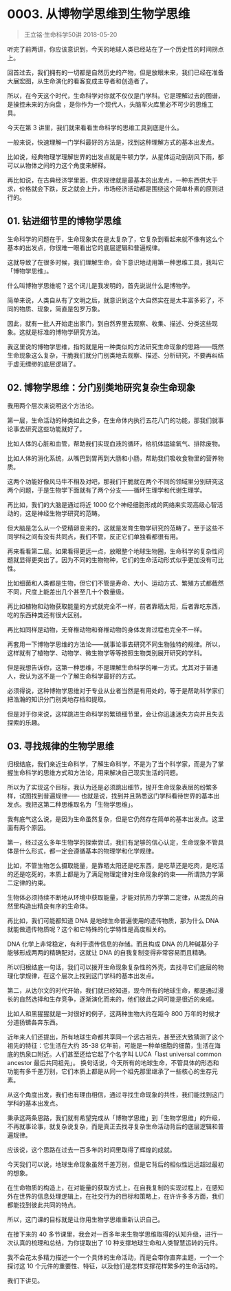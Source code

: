 # 0003. 从博物学思维到生物学思维
> 王立铭·生命科学50讲
2018-05-20

听完了前两讲，你应该意识到，今天的地球人类已经站在了一个历史性的时间拐点上。

回首过去，我们拥有的一切都是自然历史的产物，但是放眼未来，我们已经在准备大展宏图，从生命演化的看客变成主导者和创造者了。

所以，在今天这个时代，生命科学对你就不仅仅是门学科。它是理解过去的图谱，是操控未来的方向盘 ，是你作为一个现代人，头脑军火库里必不可少的思维工具。

今天在第 3 讲里，我们就来看看生命科学的思维工具到底是什么。

一般来说，快速理解一门学科最好的方法是，找到这种理解方式的基本出发点。

比如说，经典物理学理解世界的出发点就是牛顿力学，从星体运动到刮风下雨，都可以从物体之间的力这个角度来解释。

再比如说，在古典经济学里面，供求规律就是最基本的出发点，一种东西供大于求，价格就会下跌，反之就会上升，市场经济活动都是围绕这个简单朴素的原则进行的。

## 01. 钻进细节里的博物学思维

生命科学的问题在于，生命现象实在是太复杂了，它复杂到看起来就不像有这么个基本的出发点，你很难一眼看出它的底层逻辑和普遍规律。

这就导致了在很多时候，我们理解生命，会下意识地动用第一种思维工具，我叫它「博物学思维」。

什么叫博物学思维呢？这个词儿是我发明的，首先说说什么是博物学。

简单来说，人类自从有了文明之后，就意识到这个大自然实在是太丰富多彩了，不同的物质、现象，简直是包罗万象。

因此，就有一批人开始走出家门，到自然界里去观察、收集、描述、分类这些现象。这就是标准的博物学研究方法。

我这里说的博物学思维，指的就是用一种类似的方法研究生命现象的思路——既然生命现象这么复杂，干脆我们就分门别类地去观察、描述、分析研究，不要再纠结于虚无缥缈的底层逻辑了。

## 02. 博物学思维：分门别类地研究复杂生命现象

我用两个层次来说明这个方法论。

第一层，生命活动的种类如此之多，在生命体内执行五花八门的功能，那我们就事论事去研究这些功能就好了。

比如人体的心脏和血管，帮助我们实现血液的循环，给机体运输氧气、排除废物。

比如人体的消化系统，从嘴巴到胃再到大肠和小肠，帮助我们吸收食物里的营养物质。

这两个功能好像风马牛不相及对吧，那我们干脆就在两个不同的领域里分别研究这两个问题，于是生物学下面就有了两个分支——循环生理学和代谢生理学。

再比如，我们的大脑是通过将近 1000 亿个神经细胞形成的网络来实现高级心智活动的，这是神经生物学研究的范畴。

但大脑是怎么从一个受精卵变来的，这就是发育生物学研究的范畴了。至于这些不同学科之间有没有共同点，我们不管，反正它们单独看都很有用。

再来看看第二层。如果看得更远一点，放眼整个地球生物圈，生命科学的复杂性问题就显得更突出了。因为不同的生物物种，它们的生命活动形式似乎更加没有可比性。

比如细菌和人类都是生物，但它们不管是寿命、大小、运动方式、繁殖方式都截然不同，尺度上能差出几个甚至几十个数量级。

再比如植物和动物获取能量的方式就完全不一样，前者靠晒太阳，后者靠吃东西，吃的东西种类还有很大区别。

再比如同样是动物，无脊椎动物和脊椎动物的身体发育过程也完全不一样。

再套用一下博物学思维的方法论——就事论事去研究不同生物独特的规律。所以，这样就有了植物学、动物学、微生物学等等按照生物类别展开研究的学科。

但是我想告诉你，这第一种思维，不是理解生命科学的唯一方式。尤其对于普通人，我认为这不是一个了解生命科学最好的方式。

必须得说，这种博物学思维对于专业从业者当然是有用处的，等于是帮助科学家们把浩瀚的知识分门别类地存档和提取。

但是对于你来说，这样跳进生命科学的繁琐细节里，会让你迅速迷失方向并且失去探索的乐趣。

## 03. 寻找规律的生物学思维

归根结底，我们亲近生命科学，了解生命科学，不是为了当个科学家，而是为了掌握生命科学的思维方式和方法论，用来解决自己现实生活的问题。

所以为了实现这个目标，我认为还是必须跳出细节，抛开生命现象表层的纷繁多样，试图找到普遍规律—— 也就是说，找到并且熟悉这门学科看待世界的基本出发点。我把这第二种思维取名为「生物学思维」。

我有底气这么说，是因为生命虽然复杂，但是它仍然存在简单的基本出发点。这里面有两个原因。

第一，经过这么多年生物学的探索尝试，我们有足够的信心认定，生命现象不管具体是什么形式，都一定会遵循基本的物理学和化学规律。

比如，不管生物怎么摄取能量，是靠晒太阳还是吃东西，是吃草还是吃肉，是吃活的还是吃死的，本质上都是为了满足物理定律对生命现象的约束——所谓热力学第二定律的约束。

生物体必须持续不断地从环境中获取能量，才能对抗热力学第二定律，从混乱的自然里构造出精良有序的生命体。

再比如，我们可能都知道 DNA 是地球生命普遍使用的遗传物质，那为什么 DNA 就能做遗传物质呢？这个和它特殊的化学特性是高度相关的。

DNA 化学上非常稳定，有利于遗传信息的存储。而且构成 DNA 的几种碱基分子能够形成两两的精确配对，这就让 DNA 的自我复制变得非常容易而且精确。

所以归根结底一句话，我们可以拨开生命现象复杂性的外壳，去找寻它们底层的物理化学规律，在这个层次上找到这门学科的基本出发点。

第二，从达尔文的时代开始，我们就已经知道，现今所有的地球生命，都是通过漫长的自然选择和生存竞争，逐渐演化而来的，他们彼此之间可能是很近的亲戚。

比如人和黑猩猩就是一对很好的例子，这两种生物大约在距今 800 万年的时候才分道扬镳各奔东西。

近年来人们还提出，所有地球生命都共享同一个远古祖先，甚至还大致猜测了这个祖先的特征：它生活在大约 35-38 亿年前，可能是一种单细胞的细菌，生活在海底的热泉口附近。人们甚至还给它起了个名字叫 LUCA「last universal common ancestor 最后共同祖先」。
换句话说，今天所有的地球生命，不管具体的形态和功能有多千差万别，它们本质上都是从同一个祖先那里继承了一些核心的生存元素。

从这个角度出发，我们也有理由相信，通过寻找生命现象的共性，我们能找到这门学科的基本出发点。

秉承这两条思路，我们就有希望完成从「博物学思维」到「生物学思维」的升级，不再就事论事，就复杂说复杂，而是真正去找寻复杂生命活动背后的底层逻辑和普遍规律。

应该说，这个思路在过去一百多年的时间里取得了辉煌的成就。

今天我们可以说，地球生命现象虽然千差万别，但是它背后的相似性远远超过最初的想象。

在生命物质的构造上，在对能量的获取方式上，在自我复制的实现过程上，在感知外在世界的信息处理逻辑上，在社交行为的目标和策略上，在许许多多方面，我们都能找到彼此共同的特点。

所以，这门课的目标就是让你用生物学思维重新认识自己。

在接下来的 40 多节课里，我会对一百多年来生物学思维取得的认知升级，进行一次认真的梳理和总结，为你提取出了 10 种支撑地球生命和人类智慧运转的元件。

我不会花太多精力描述一个一个具体的生命活动，而是会带你直奔主题，一个一个探讨这 10 个元件的重要性、特征，以及他们是怎样支撑花样繁多的生命活动的。

我们下讲见。


